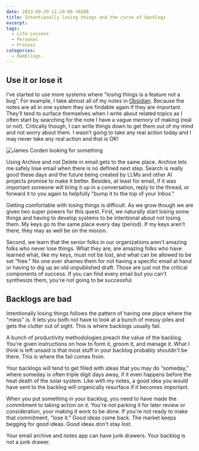 ```yaml
---
date: 2023-09-29 11:29:00 +0200
title: Intentionally losing things and the curse of backlogs
excerpt: 
tags:
  - Life Lessons
  - Personal
  - Process
categories:
  - Ramblings
---
```


## Use it or lose it

I’ve started to use more systems where “losing things is a feature not a bug”.  For example, I take almost all of my notes in [Obsidian](https://obsidian.md/).  Because the notes are all in one system they are findable again if they are important.  They’ll tend to surface themselves when I write about related topics as I often start by searching for the note I have a vague memory of making (real or not).  Critically though, I can write things down to get them out of my mind and not worry about them.  I wasn’t going to take any real action today and I may never take any real action and that is OK!

![James Corden looking for something](https://giphy.com/embed/l1J3Psr9HDSvRThsY)

Using Archive and not Delete in email gets to the same place.  Archive lets me safely lose email when there is no defined next step.  Search is really good these days and the future being created by LLMs and other AI projects promise to make it better.  Besides, at least for email, if it was important someone will bring it up in a conversation, reply to the thread, or forward it to you again to helpfully "bump it to the top of your Inbox."

Getting comfortable with losing things is difficult.  As we grow though we are given two super powers for this quest.  First, we naturally start losing some things and having to develop systems to be intentional about not losing them.  My keys go to the same place every day (period).  If my keys aren't there, they may as well be on the mooon.

Second, we learn that the senior folks in our organizations aren't amazing folks who never lose things.  What they are, are amazing folks who have learned what, like my keys, must not be lost, and what can be allowed to be set "free."  No one ever shames them for not having a specific email at hand or having to dig up an old unpublished draft.  Those are just not the critical components of success.  If you can find every email but you can't synthesize them, you're not going to be successful.

## Backlogs are bad

Intentionally losing things follows the pattern of having one place where the "mess" is.  It lets you both not have to look at a bunch of messy piles and gets the clutter out of sight.  This is where backlogs usually fail.

A bunch of productivity methodologies preach the value of the backlog.  You're given instructions on how to form it, groom it, and manage it.  What I think is left unsaid is that most stuff in your backlog probably shouldn't be there.  This is where the fail comes from.  

Your backlogs will tend to get filled with ideas that you may do “someday,” where someday is often triple digit days away, if it even happens before the heat death of the solar system.  Like with my notes, a good idea you would have sent to the backlog will organically resurface if it becomes important.

When you put something in your backlog, you need to have made the commitment to taking action on it.  You're not parking it for later review or consideration, your making it work to be done.  If you're not ready to make that commitment, "lose it."  Good ideas come back.  The market keeps begging for good ideas.  Good ideas don't stay lost.

Your email archive and notes app can have junk drawers.  Your backlog is not a junk drawer.
